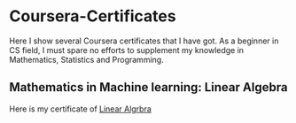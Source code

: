 # Coursera-Certificates
Here I show several Coursera certificates that I have got.
As a beginner in CS field, I must spare no efforts to supplement my knowledge in Mathematics, Statistics and Programming.

## Mathematics in Machine learning: Linear Algebra
Here is my certificate of [Linear Algrbra](https://www.coursera.org/account/accomplishments/certificate/RDFE256F7VEQ)
